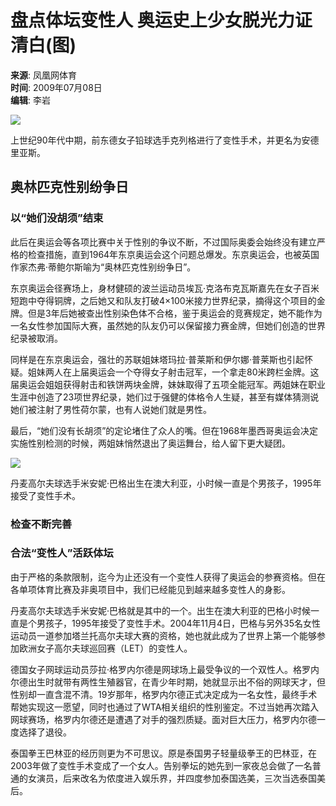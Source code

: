 # 盘点体坛变性人 奥运史上少女脱光力证清白(图)

**来源**: 凤凰网体育  
**时间**: 2009年07月08日  
**编辑**: 李岩  

![](http://img.ifeng.com/res/200907/0708_689423.jpg)

上世纪90年代中期，前东德女子铅球选手克列格进行了变性手术，并更名为安德里亚斯。

## 奥林匹克性别纷争日

### 以“她们没胡须”结束

此后在奥运会等各项比赛中关于性别的争议不断，不过国际奥委会始终没有建立严格的检查措施，直到1964年东京奥运会这个问题总爆发。东京奥运会，也被英国作家杰弗·蒂鲍尔斯喻为“奥林匹克性别纷争日”。

东京奥运会径赛场上，身材健硕的波兰运动员埃瓦·克洛布克瓦斯嘉先在女子百米短跑中夺得铜牌，之后她又和队友打破4×100米接力世界纪录，摘得这个项目的金牌。但是3年后她被查出性别染色体不合格，鉴于奥运会的竞赛规定，她不能作为一名女性参加国际大赛，虽然她的队友仍可以保留接力赛金牌，但她们创造的世界纪录被取消。

同样是在东京奥运会，强壮的苏联姐妹塔玛拉·普莱斯和伊尔娜·普莱斯也引起怀疑。姐妹两人在上届奥运会一个夺得女子射击冠军，一个拿走80米跨栏金牌。这届奥运会姐姐获得射击和铁饼两块金牌，妹妹取得了五项全能冠军。两姐妹在职业生涯中创造了23项世界纪录，她们过于强健的体格令人生疑，甚至有媒体猜测说她们被注射了男性荷尔蒙，也有人说她们就是男性。

最后，“她们没有长胡须”的定论堵住了众人的嘴。但在1968年墨西哥奥运会决定实施性别检测的时候，两姐妹悄然退出了奥运舞台，给人留下更大疑团。

![](http://img.ifeng.com/hres/200907/08/08/a86f59d3d47df3f1dbb3fcf026537910.jpg)

丹麦高尔夫球选手米安妮·巴格出生在澳大利亚，小时候一直是个男孩子，1995年接受了变性手术。

### 检查不断完善

### 合法“变性人”活跃体坛

由于严格的条款限制，迄今为止还没有一个变性人获得了奥运会的参赛资格。但在各单项体育比赛及非奥项目中，我们已经能见到越来越多变性人的身影。

丹麦高尔夫球选手米安妮·巴格就是其中的一个。出生在澳大利亚的巴格小时候一直是个男孩子，1995年接受了变性手术。2004年11月4日，巴格与另外35名女性运动员一道参加塔兰托高尔夫球大赛的资格，她也就此成为了世界上第一个能够参加欧洲女子高尔夫球巡回赛（LET）的变性人。

德国女子网球运动员莎拉·格罗内尔德是网球场上最受争议的一个双性人。格罗内尔德出生时就带有两性生殖器官，在青少年时期，她就显示出不俗的网球天才，但性别却一直含混不清。19岁那年，格罗内尔德正式决定成为一名女性，最终手术帮她实现这一愿望，同时也通过了WTA相关组织的性别鉴定。不过当她再次踏入网球赛场，格罗内尔德还是遭遇了对手的强烈质疑。面对巨大压力，格罗内尔德一度选择了退役。

泰国拳王巴林亚的经历则更为不可思议。原是泰国男子轻量级拳王的巴林亚，在2003年做了变性手术变成了一个女人。告别拳坛的她先到一家夜总会做了一名普通的女演员，后来改名为侬度进入娱乐界，并四度参加泰国选美，三次当选泰国美后。